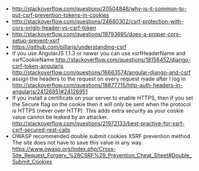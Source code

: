 - http://stackoverflow.com/questions/20504846/why-is-it-common-to-put-csrf-prevention-tokens-in-cookies
- http://stackoverflow.com/questions/24680302/csrf-protection-with-cors-origin-header-vs-csrf-token
- http://stackoverflow.com/questions/19793695/does-a-proper-cors-setup-prevent-xsrf
- https://github.com/pillarjs/understanding-csrf
- If you use AngularJS 1.1.3 or newer you can use xsrfHeaderName and xsrfCookieName http://stackoverflow.com/questions/18156452/django-csrf-token-angularjs http://stackoverflow.com/questions/16663574/angular-django-and-csrf
- assign the headers to the request on every request made after I log in http://stackoverflow.com/questions/18877715/http-auth-headers-in-angularjs/24126951#24126951
- If you install a certificate on your server to enable HTTPS, then if you set the Secure flag on the cookie then it will only be sent when the protocol is HTTPS (never over HTTP). This adds extra security as your cookie value cannot be leaked by an attacker. http://stackoverflow.com/questions/21972133/best-practive-for-xsrf-csrf-secured-rest-calls
- OWASP recommended double submit cookies XSRF prevention method  
  The site does not have to save this value in any way.  
  https://www.owasp.org/index.php/Cross-Site_Request_Forgery_%28CSRF%29_Prevention_Cheat_Sheet#Double_Submit_Cookies
